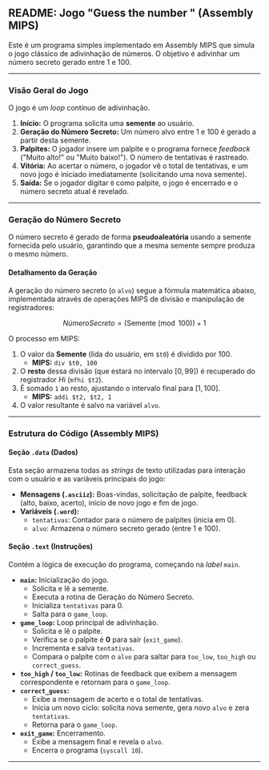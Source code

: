 ## README: Jogo "Guess the number " (Assembly MIPS)

Este é um programa simples implementado em Assembly MIPS que simula o jogo clássico de adivinhação de números. O objetivo é adivinhar um número secreto gerado entre 1 e 100.

---

### Visão Geral do Jogo

O jogo é um *loop* contínuo de adivinhação.

1.  **Início:** O programa solicita uma **semente** ao usuário.
2.  **Geração do Número Secreto:** Um número alvo entre 1 e 100 é gerado a partir desta semente.
3.  **Palpites:** O jogador insere um palpite e o programa fornece *feedback* ("Muito alto!" ou "Muito baixo!"). O número de tentativas é rastreado.
4.  **Vitória:** Ao acertar o número, o jogador vê o total de tentativas, e um novo jogo é iniciado imediatamente (solicitando uma nova semente).
5.  **Saída:** Se o jogador digitar `0` como palpite, o jogo é encerrado e o número secreto atual é revelado.

---

### Geração do Número Secreto

O número secreto é gerado de forma **pseudoaleatória** usando a semente fornecida pelo usuário, garantindo que a mesma semente sempre produza o mesmo número.

#### Detalhamento da Geração

A geração do número secreto (o `alvo`) segue a fórmula matemática abaixo, implementada através de operações MIPS de divisão e manipulação de registradores:

$$Número Secreto = (\text{Semente} \pmod{100}) + 1$$

O processo em MIPS:

1.  O valor da **Semente** (lida do usuário, em `$t0`) é dividido por 100.
    * **MIPS:** `div $t0, 100`
2.  O **resto** dessa divisão (que estará no intervalo $[0, 99]$) é recuperado do registrador *Hi* (`mfhi $t2`).
3.  É somado `1` ao resto, ajustando o intervalo final para $[1, 100]$.
    * **MIPS:** `addi $t2, $t2, 1`
4.  O valor resultante é salvo na variável `alvo`.

---

### Estrutura do Código (Assembly MIPS)

#### Seção `.data` (Dados)

Esta seção armazena todas as *strings* de texto utilizadas para interação com o usuário e as variáveis principais do jogo:

* **Mensagens (`.asciiz`):** Boas-vindas, solicitação de palpite, feedback (alto, baixo, acerto), início de novo jogo e fim de jogo.
* **Variáveis (`.word`):**
    * `tentativas`: Contador para o número de palpites (inicia em 0).
    * `alvo`: Armazena o número secreto gerado (entre 1 e 100).

#### Seção `.text` (Instruções)

Contém a lógica de execução do programa, começando na *label* `main`.

* **`main`:** Inicialização do jogo.
    * Solicita e lê a semente.
    * Executa a rotina de Geração do Número Secreto.
    * Inicializa `tentativas` para 0.
    * Salta para o `game_loop`.
* **`game_loop`:** Loop principal de adivinhação.
    * Solicita e lê o palpite.
    * Verifica se o palpite é **0** para sair (`exit_game`).
    * Incrementa e salva `tentativas`.
    * Compara o palpite com o `alvo` para saltar para `too_low`, `too_high` ou `correct_guess`.
* **`too_high` / `too_low`:** Rotinas de feedback que exibem a mensagem correspondente e retornam para o `game_loop`.
* **`correct_guess`:**
    * Exibe a mensagem de acerto e o total de tentativas.
    * Inicia um novo ciclo: solicita nova semente, gera novo `alvo` e zera `tentativas`.
    * Retorna para o `game_loop`.
* **`exit_game`:** Encerramento.
    * Exibe a mensagem final e revela o `alvo`.
    * Encerra o programa (`syscall 10`).

---
